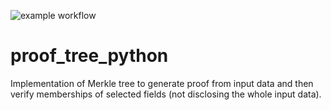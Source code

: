 ![example workflow](https://github.com/lknix/proof_tree_python/actions/workflows/python-app.yml/badge.svg)

# proof_tree_python
Implementation of Merkle tree to generate proof from input data and then verify memberships of selected fields (not disclosing the whole input data).
